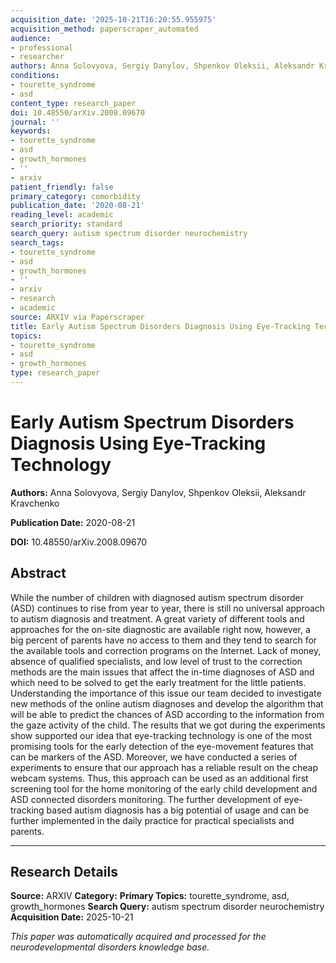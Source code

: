 ```yaml
---
acquisition_date: '2025-10-21T16:20:55.955975'
acquisition_method: paperscraper_automated
audience:
- professional
- researcher
authors: Anna Solovyova, Sergiy Danylov, Shpenkov Oleksii, Aleksandr Kravchenko
conditions:
- tourette_syndrome
- asd
content_type: research_paper
doi: 10.48550/arXiv.2008.09670
journal: ''
keywords:
- tourette_syndrome
- asd
- growth_hormones
- ''
- arxiv
patient_friendly: false
primary_category: comorbidity
publication_date: '2020-08-21'
reading_level: academic
search_priority: standard
search_query: autism spectrum disorder neurochemistry
search_tags:
- tourette_syndrome
- asd
- growth_hormones
- ''
- arxiv
- research
- academic
source: ARXIV via Paperscraper
title: Early Autism Spectrum Disorders Diagnosis Using Eye-Tracking Technology
topics:
- tourette_syndrome
- asd
- growth_hormones
type: research_paper
---
```


# Early Autism Spectrum Disorders Diagnosis Using Eye-Tracking Technology

**Authors:** Anna Solovyova, Sergiy Danylov, Shpenkov Oleksii, Aleksandr Kravchenko

**Publication Date:** 2020-08-21

**DOI:** 10.48550/arXiv.2008.09670

## Abstract

While the number of children with diagnosed autism spectrum disorder (ASD) continues to rise from year to year, there is still no universal approach to autism diagnosis and treatment. A great variety of different tools and approaches for the on-site diagnostic are available right now, however, a big percent of parents have no access to them and they tend to search for the available tools and correction programs on the Internet. Lack of money, absence of qualified specialists, and low level of trust to the correction methods are the main issues that affect the in-time diagnoses of ASD and which need to be solved to get the early treatment for the little patients. Understanding the importance of this issue our team decided to investigate new methods of the online autism diagnoses and develop the algorithm that will be able to predict the chances of ASD according to the information from the gaze activity of the child. The results that we got during the experiments show supported our idea that eye-tracking technology is one of the most promising tools for the early detection of the eye-movement features that can be markers of the ASD. Moreover, we have conducted a series of experiments to ensure that our approach has a reliable result on the cheap webcam systems. Thus, this approach can be used as an additional first screening tool for the home monitoring of the early child development and ASD connected disorders monitoring. The further development of eye-tracking based autism diagnosis has a big potential of usage and can be further implemented in the daily practice for practical specialists and parents.

---

## Research Details

**Source:** ARXIV
**Category:** 
**Primary Topics:** tourette_syndrome, asd, growth_hormones
**Search Query:** autism spectrum disorder neurochemistry
**Acquisition Date:** 2025-10-21

*This paper was automatically acquired and processed for the neurodevelopmental disorders knowledge base.*
